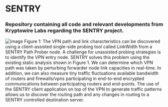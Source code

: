# SENTRY
### Repository containing all code and relevant developments from Kryptowire Labs regarding the SENTRY project.

![image](https://github.com/user-attachments/assets/e37a6442-42ca-4d47-b247-c4e4d70fa263)
Figure 1: The VPN path and link characteristics can be discovered using a client-assisted single-side probing tool called LinkWidth from a SENTRY Path Prober node. A challenge for unassisted probing strategies is to identify the VPN entry node. SENTRY solves this problem using the existing static analysis shown in Figure 1. We can determine which VPN path was taken by perturbing forwarder node link capacities in real-time. In addition, we can also measure tiny traffic fluctuations available bandwidth of routers and firewalls/vpns participating in end-to-end encrypted communications between participating routers and end-points. The use of the SENTRY client application on top of the VPN to generate traffic patterns allows us to discover the routing path and any changes in routing to a SENTRY controlled destination server.
